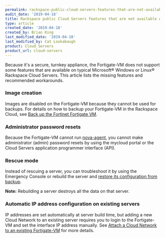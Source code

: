 ```yaml
---
permalink: rackspace-public-cloud-servers-features-that-are-not-available-on-the-fortigate-vm/
audit_date: '2019-04-18'
title: Rackspace public Cloud Servers features that are not available on the Fortigate-VM
type: article
created_date: '2019-04-18'
created_by: Brian King
last_modified_date: '2019-04-18'
last_modified_by: Cat Lookabaugh
product: Cloud Servers
product_url: cloud-servers
---
```


Because it's a secure, turnkey appliance, the Fortigate-VM does not support
some features that are available on typical Microsoft&reg; Windows or Linux&reg;
Rackspace Cloud Servers. This article lists the missing features and recommended
workarounds.

### Image creation

Images are disabled on the Fortigate-VM because they cannot be used for backups.
For details on how to backup your Fortigate-VM in the Rackspace Cloud, see
[Back up the Fortinet Fortigate VM](https://support.rackspace.com/how-to/back-up-the-fortinet-fortigate-vm/).

### Administrator password resets

Because the Fortigate-VM cannot run
[nova-agent](https://developer.rackspace.com/docs/user-guides/infrastructure/cloud-config/compute/cloud-servers-product-concepts/nova-agent/),
you cannot make administrator (admin) password resets by using the mycloud portal
or the Cloud Servers application programmer interface (API).

### Rescue mode

Instead of rescuing a server, you can troubleshoot it by using the Emergency
Console or rebuild the server and
[restore its configuration from backup](https://help.fortinet.com/fos50hlp/52data/Content/FortiOS/fortigate-system-administration-52/Firmware/Restoring%20configuration.htm).

**Note:** Rebuilding a server destroys all the data on that server.

### Automatic IP address configuration on existing servers

IP addresses are set automatically at server build time, but adding a new Cloud
Network to an existing server requires you to login to the Fortigate-VM and set
the interface IP address manually. See
[Attach a Cloud Network to an existing Fortigate-VM](https://support.rackspace.com/how-to/attach-a-cloud-network-to-an-existing-fortigate-vm/)
for more details.
